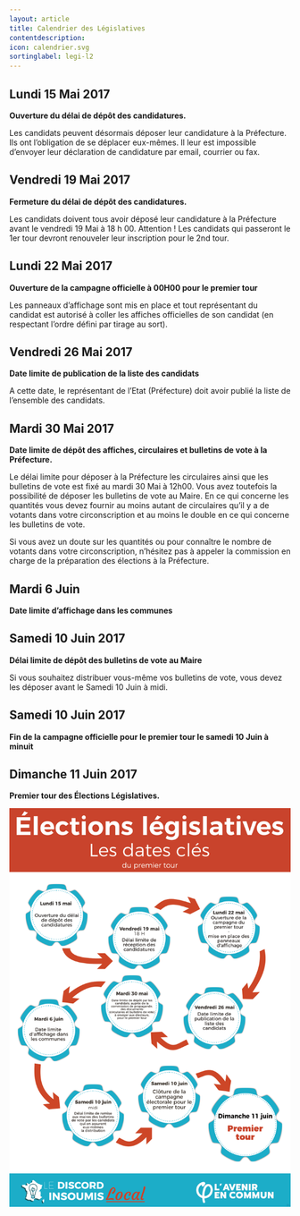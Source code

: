 ```yaml
---
layout: article
title: Calendrier des Législatives
contentdescription:
icon: calendrier.svg
sortinglabel: legi-l2
---
```


## Lundi 15 Mai 2017
**Ouverture du délai de dépôt des candidatures.**

Les candidats peuvent désormais déposer leur candidature à la Préfecture. Ils ont l’obligation de se déplacer eux-mêmes. Il leur est impossible d’envoyer leur déclaration de candidature par email, courrier ou fax.

## Vendredi 19 Mai 2017
**Fermeture du délai de dépôt des candidatures.**

Les candidats doivent tous avoir déposé leur candidature à la Préfecture avant le vendredi 19 Mai à 18 h 00. Attention ! Les candidats qui passeront le 1er tour devront renouveler leur inscription pour le 2nd tour.

## Lundi 22 Mai 2017
**Ouverture de la campagne officielle à 00H00 pour le premier tour**

Les panneaux d’affichage sont mis en place et tout représentant du candidat est autorisé à coller les affiches officielles de son candidat (en respectant l’ordre défini par tirage au sort).

## Vendredi 26 Mai 2017
**Date limite de publication de la liste des candidats**

A cette date, le représentant de l’Etat (Préfecture) doit avoir publié la liste de l’ensemble des candidats.

## Mardi 30 Mai 2017
**Date limite de dépôt des affiches, circulaires et bulletins de vote à la Préfecture.**

Le délai limite pour déposer à la Préfecture les circulaires ainsi que les bulletins de vote est fixé au mardi 30 Mai à 12h00. Vous avez toutefois la possibilité de déposer les bulletins de vote au Maire. En ce qui concerne les quantités vous devez fournir au moins autant de circulaires qu’il y a de votants dans votre circonscription et au moins le double en ce qui concerne les bulletins de vote.

Si vous avez un doute sur les quantités ou pour connaître le nombre de votants dans votre circonscription, n’hésitez pas à appeler la commission en charge de la préparation des élections à la Préfecture.

## Mardi 6 Juin
**Date limite d’affichage dans les communes**

## Samedi 10 Juin 2017
**Délai limite de dépôt des bulletins de vote au Maire**

Si vous souhaitez distribuer vous-même vos bulletins de vote, vous devez les déposer avant le Samedi 10 Juin à midi.

## Samedi 10 Juin 2017
**Fin de la campagne officielle pour le premier tour le samedi 10 Juin à minuit**

## Dimanche 11 Juin 2017
**Premier tour des Élections Législatives.**

![Dates clef pour les législatives](/assets/images/screenshots/dates-legislatives.png)
